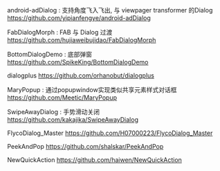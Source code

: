 android-adDialog : 支持角度飞入飞出, 与 viewpager transformer 的Dialog
https://github.com/yipianfengye/android-adDialog

FabDialogMorph : FAB 与 Dialog 过渡
https://github.com/hujiaweibujidao/FabDialogMorph

BottomDialogDemo : 底部弹窗
https://github.com/SpikeKing/BottomDialogDemo

dialogplus
https://github.com/orhanobut/dialogplus

MaryPopup : 通过popupwindow实现类似共享元素样式对话框
https://github.com/Meetic/MaryPopup

SwipeAwayDialog : 手势滑动关闭
https://github.com/kakajika/SwipeAwayDialog

FlycoDialog_Master
https://github.com/H07000223/FlycoDialog_Master

PeekAndPop
https://github.com/shalskar/PeekAndPop

NewQuickAction
https://github.com/haiwen/NewQuickAction
